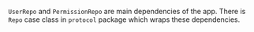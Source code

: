 `UserRepo` and `PermissionRepo` are main dependencies of the app. There is `Repo` case class in `protocol` package which wraps these dependencies.